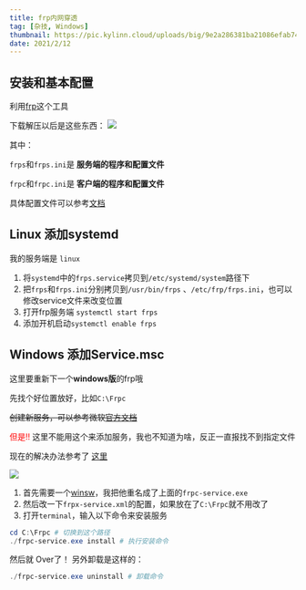 ```yaml
---
title: frp内网穿透
tag: [杂技, Windows]
thumbnail: https://pic.kylinn.cloud/uploads/big/9e2a286381ba21086efab7495978c88f.png
date: 2021/2/12
---
```


## 安装和基本配置
利用[frp](https://github.com/fatedier/frp/blob/dev/README_zh.md)这个工具

下载解压以后是这些东西：
![](https://pic.kylinn.cloud/uploads/big/7a76bd42a67578138c1ae0d3811afaef.png)

其中：

`frps`和`frps.ini`是 **服务端的程序和配置文件**

`frpc`和`frpc.ini`是 **客户端的程序和配置文件**

具体配置文件可以参考[文档](https://gofrp.org/docs/examples/)

## Linux 添加systemd
我的服务端是 `linux`

1. 将`systemd`中的`frps.service`拷贝到`/etc/systemd/system`路径下
2. 把`frps`和`frps.ini`分别拷贝到`/usr/bin/frps` 、`/etc/frp/frps.ini`，也可以修改service文件来改变位置
3. 打开frp服务端 `systemctl start frps`
4. 添加开机启动`systemctl enable frps`

## Windows 添加Service.msc
这里要重新下一个**windows版**的frp哦

先找个好位置放好，比如`C:\Frpc`


~~创建新服务，可以参考微软[官方文档](https://docs.microsoft.com/zh-cn/powershell/module/microsoft.powershell.management/new-service)~~

<font color=red>但是!! </font>这里不能用这个来添加服务，我也不知道为啥，反正一直报找不到指定文件

现在的解决办法参考了 [这里](https://github.com/fatedier/frp/pull/1904/commits/201733440d5b52516445d3731747ffb152e538b3)

![](https://pic.kylinn.cloud/uploads/big/04550da26e860763efb50b6b8c43aa31.png)
1. 首先需要一个[winsw](https://github.com/winsw/winsw/releases)，我把他重名成了上面的`frpc-service.exe`
2. 然后改一下`frpx-service.xml`的配置，如果放在了`C:\Frpc`就不用改了
3. 打开`terminal`，输入以下命令来安装服务
```powershell 
cd C:\Frpc # 切换到这个路径
./frpc-service.exe install # 执行安装命令
```

然后就 Over了！
另外卸载是这样的：

```powershell
./frpc-service.exe uninstall # 卸载命令
```